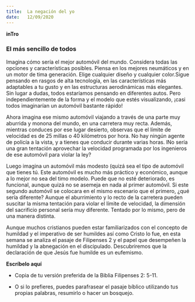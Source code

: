 ```yaml
---
title:  La negación del yo
date:   12/09/2020
---
```


**inTro**

### El más sencillo de todos

Imagina cómo sería el mejor automóvil del mundo. Considera todas las opciones y características posibles. Piensa en los mejores neumáticos y en un motor de tima generación. Elige cualquier diseño y cualquier color.Sigue pensando en rasgos de alta tecnología, en las características más adaptables a tu gusto y en las estructuras aerodinámicas más elegantes. Sin lugar a dudas, todos estaríamos pensando en diferentes autos. Pero independientemente de la forma y el modelo que estés visualizando, ¡casi todos imaginarían un automóvil bastante rápido!

Ahora imagina ese mismo automóvil viajando a través de una parte muy aburrida y monona del mundo, en una carretera muy recta. Además, mientras conduces por ese lugar desierto, observas que el límite de velocidad es de 25 millas o 40 kilómetros por hora. No hay ningún agente de policía a la vista, y a tienes que conducir durante varias horas. lNo sería una gran tentación aprovechar la velocidad programada por los ingenieros de ese automóvil para violar la ley?

Luego imagina un automóvil más modesto (quizá sea el tipo de automóvil que tienes tú. Este automóvil es mucho más práctico y económico, aunque a lo mejor no sea del timo modelo. Puede que no esté deteriorado, es funcional, aunque quizá no se asemeja en nada al primer automóvil. Si este segundo automóvil se colocara en el mismo escenario que el primero, ¿qué sería diferente? Aunque el aburrimiento y lo recto de la carretera pueden suscitar la misma tentación para violar el límite de velocidad, la dimensión del sacrificio personal sería muy diferente. Tentado por lo mismo, pero de una manera distinta.

Aunque muchos cristianos pueden estar familiarizados con el concepto de humildad y el imperativo de ser humildes así como Cristo lo fue, en esta semana se analiza el pasaje de Filipenses 2 y el papel que desempeñen la humildad y la abnegación en el discipulado. Descubriremos que la declaración de que Jesús fue humilde es un eufemismo.

**Escríbelo aquí**

- Copia de tu versión preferida de la Biblia Filipenses 2: 5-11.

- O si lo prefieres, puedes parafrasear el pasaje bíblico utilizando tus propias palabras, resumirlo o hacer un bosquejo.
